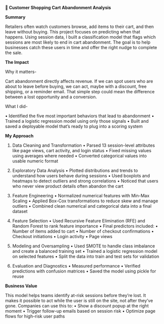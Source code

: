 **🛒 Customer Shopping Cart Abandonment Analysis**

**Summary**

Retailers often watch customers browse, add items to their cart, and then leave without buying. This project focuses on predicting when that happens. Using session data, I built a classification model that flags which sessions are most likely to end in cart abandonment. The goal is to help businesses catch these users in time and offer the right nudge to complete the sale.

**The Impact**

Why it matters-

Cart abandonment directly affects revenue. If we can spot users who are about to leave before buying, we can act, maybe with a discount, free shipping, or a reminder email. That simple step could mean the difference between a lost opportunity and a conversion.

What I did-

•	Identified the five most important behaviors that lead to abandonment
•	Trained a logistic regression model using only those signals
•	Built and saved a deployable model that’s ready to plug into a scoring system

**My Approach**

1. Data Cleaning and Transformation
	•	Parsed 13 session-level attributes like page views, cart activity, and login status
	•	Fixed missing values using averages where needed
	•	Converted categorical values into usable numeric format

2. Exploratory Data Analysis
	•	Plotted distributions and trends to understand how users behave during sessions
	•	Used boxplots and heatmaps to detect outliers and strong correlations
	•	Noticed that users who never view product details often abandon the cart

3. Feature Engineering
	•	Normalized numerical features with Min-Max Scaling
	•	Applied Box-Cox transformations to reduce skew and manage outliers
	•	Combined clean numerical and categorical data into a final dataset

4. Feature Selection
	•	Used Recursive Feature Elimination (RFE) and Random Forest to rank feature importance
	•	Final predictors included:
	•	Number of items added to cart
	•	Number of checkout confirmations
	•	Checkout initiations
	•	Login activity
	•	Page views

5. Modeling and Oversampling
	•	Used SMOTE to handle class imbalance and create a balanced training set
	•	Trained a logistic regression model on selected features
	•	Split the data into train and test sets for validation

6. Evaluation and Diagnostics
	•	Measured performance
	•	Verified predictions with confusion matrices
	•	Saved the model using pickle for reuse

**Business Value**

This model helps teams identify at-risk sessions before they’re lost. It makes it possible to act while the user is still on the site, not after they’ve gone. Companies can use this to:
	•	Show a discount popup at the right moment
	•	Trigger follow-up emails based on session risk
	•	Optimize page flows for high-risk user paths
